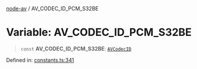 [node-av](../globals.md) / AV\_CODEC\_ID\_PCM\_S32BE

# Variable: AV\_CODEC\_ID\_PCM\_S32BE

> `const` **AV\_CODEC\_ID\_PCM\_S32BE**: [`AVCodecID`](../type-aliases/AVCodecID.md)

Defined in: [constants.ts:341](https://github.com/seydx/av/blob/f8631fc881b394300b1479f511d55cf1c370a87f/src/constants/constants.ts#L341)
